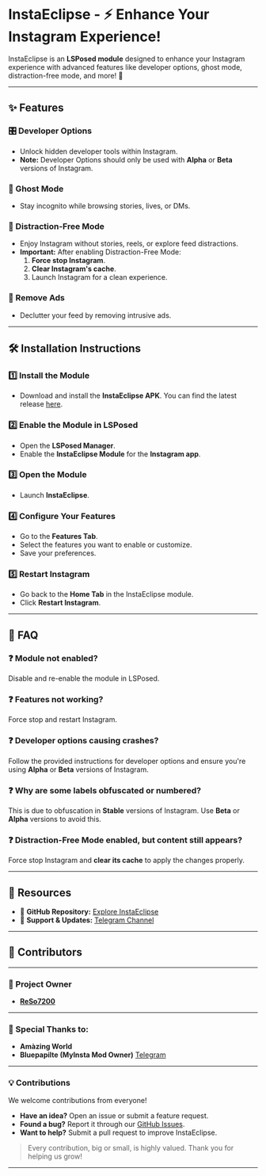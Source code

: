 # InstaEclipse - ⚡ Enhance Your Instagram Experience!  

InstaEclipse is an **LSPosed module** designed to enhance your Instagram experience with advanced features like developer options, ghost mode, distraction-free mode, and more! 🚀  

---
## ✨ Features  

### 🎛️ Developer Options  
- Unlock hidden developer tools within Instagram.  
- **Note:** Developer Options should only be used with **Alpha** or **Beta** versions of Instagram.  

### 👻 Ghost Mode  
- Stay incognito while browsing stories, lives, or DMs.    

### 🧘 Distraction-Free Mode  
- Enjoy Instagram without stories, reels, or explore feed distractions.  
- **Important:** After enabling Distraction-Free Mode:  
  1. **Force stop Instagram**.  
  2. **Clear Instagram's cache**.  
  3. Launch Instagram for a clean experience.  

### 🚫 Remove Ads  
- Declutter your feed by removing intrusive ads.  

---

## 🛠️ Installation Instructions  

### 1️⃣ Install the Module  
- Download and install the **InstaEclipse APK**. You can find the latest release [here](https://github.com/your-repo/releases).  

### 2️⃣ Enable the Module in LSPosed  
- Open the **LSPosed Manager**.  
- Enable the **InstaEclipse Module** for the **Instagram app**.  

### 3️⃣ Open the Module  
- Launch **InstaEclipse**.  

### 4️⃣ Configure Your Features  
- Go to the **Features Tab**.  
- Select the features you want to enable or customize.  
- Save your preferences.  

### 5️⃣ Restart Instagram  
- Go back to the **Home Tab** in the InstaEclipse module.  
- Click **Restart Instagram**.  

---

## 📖 FAQ  

### ❓ Module not enabled?  
Disable and re-enable the module in LSPosed.  

### ❓ Features not working?  
Force stop and restart Instagram.  

### ❓ Developer options causing crashes?  
Follow the provided instructions for developer options and ensure you're using **Alpha** or **Beta** versions of Instagram.  

### ❓ Why are some labels obfuscated or numbered?  
This is due to obfuscation in **Stable** versions of Instagram. Use **Beta** or **Alpha** versions to avoid this.  

### ❓ Distraction-Free Mode enabled, but content still appears?  
Force stop Instagram and **clear its cache** to apply the changes properly.  

---

## 📂 Resources  

- 🐙 **GitHub Repository:** [Explore InstaEclipse](https://github.com/ReSo7200/InstaEclipse)  
- 💬 **Support & Updates:** [Telegram Channel](https://t.me/InstaEclipse)  

---

## 🎉 Contributors 

---

### 👑 Project Owner  
- [**ReSo7200**](https://github.com/ReSo7200/)  

---

### 🙌 Special Thanks to:  
- **Amàzing World** 
- **Bluepapilte (MyInsta Mod Owner)** [Telegram](https://t.me/instasmashrepo)  

---

### 💡 Contributions  
We welcome contributions from everyone!  
- **Have an idea?** Open an issue or submit a feature request.  
- **Found a bug?** Report it through our [GitHub Issues](https://github.com/ReSo7200/InstaEclipse/issues).  
- **Want to help?** Submit a pull request to improve InstaEclipse.

> Every contribution, big or small, is highly valued. Thank you for helping us grow!  

---
